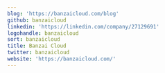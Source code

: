 ```yaml
---
blog: 'https://banzaicloud.com/blog'
github: banzaicloud
linkedin: 'https://linkedin.com/company/27129691'
logohandle: banzaicloud
sort: banzaicloud
title: Banzai Cloud
twitter: banzaicloud
website: 'https://banzaicloud.com/'
---
```

